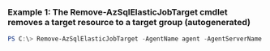### Example 1: The Remove-AzSqlElasticJobTarget cmdlet removes a target resource to a target group (autogenerated)
```powershell
PS C:\> Remove-AzSqlElasticJobTarget -AgentName agent -AgentServerName {AgentServerName} -DatabaseName Database01 -ResourceGroupName MyResourceGroup -ServerName s1 -TargetGroupName tg1
```

